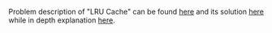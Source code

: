 Problem description of "LRU Cache" can be found [here](https://leetcode.com/problems/lru-cache/description/) and its solution [here](https://github.com/aurimas13/Solutions-To-Problems/blob/main/LeetCode/Python%20Solutions/LRU%20Cache/cache.py) while in depth explanation [here](https://leetcode.com/problems/lru-cache/solutions/3479673/python-solution-beats-99/).